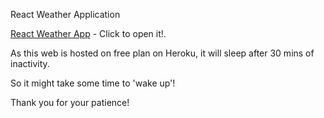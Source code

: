 React Weather Application

<a href = "http://agile-badlands-35857.herokuapp.com/#/?_k=qazlga">React Weather App</a> -
  Click to open it!.

  <p>As this web is hosted on free plan on Heroku, it will sleep after 30 mins of inactivity.</p>
  <p>So it might take some time to 'wake up'!</p>
  <p>Thank you for your patience!</p>
